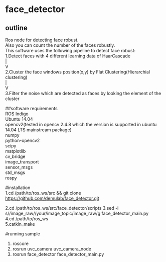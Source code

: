 # face_detector
  
## outline  
Ros node for detecting face robust.  
Also you can count the number of the faces robustly.  
This software uses the following pipeline to detect face robust:  
1.Detect faces with 4 different learning data of HaarCascade  
                             |  
                             V  
2.Cluster the face windows position(x,y) by Flat Clustering(Hierarchial clustering)  
                             |  
                             V  
3.Filter the noise which are detected as faces by looking the element of the cluster    

##software requirements  
ROS Indigo  
Ubuntu 14.04  
opencv2(tested in opencv 2.4.8 which the version is supported in ubuntu 14.04 LTS mainstream package)  
numpy  
python-opencv2  
scipy  
matplotlib  
cv_bridge  
image_transport  
sensor_msgs  
std_msgs  
rospy  

#installation    
1.cd /path/to/ros_ws/src && git clone https://github.com/demulab/face_detector.git  
 
2.cd /path/to/ros_ws/src/face_detector/scripts
3.sed -i s//image_raw//your/image_topic/image_raw/g face_detector_main.py  
4.cd /path/to/ros_ws  
5.catkin_make  

#running sample    
1. roscore  
2. rosrun  uvc_camera uvc_camera_node  
3. rosrun face_detector face_detector_main.py  


  
  

  